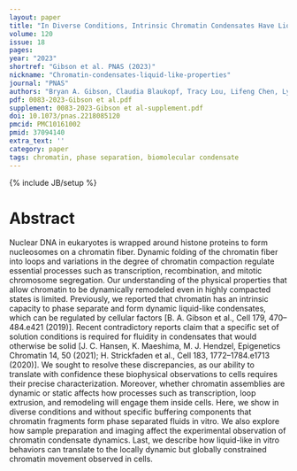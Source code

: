 ```yaml
---
layout: paper
title: "In Diverse Conditions, Intrinsic Chromatin Condensates Have Liquid-like Material Properties"
volume: 120
issue: 18
pages:
year: "2023"
shortref: "Gibson et al. PNAS (2023)"
nickname: "Chromatin-condensates-liquid-like-properties"
journal: "PNAS"
authors: "Bryan A. Gibson, Claudia Blaukopf, Tracy Lou, Lifeng Chen, Lynda K. Doolittle, Ilya J. Finkelstein, Geeta J. Narlikar, Daniel W. Gerlich, and Michael K. Rosen "
pdf: 0083-2023-Gibson et al.pdf
supplement: 0083-2023-Gibson et al-supplement.pdf
doi: 10.1073/pnas.2218085120
pmcid: PMC10161002
pmid: 37094140
extra_text: ''
category: paper
tags: chromatin, phase separation, biomolecular condensate
---
```

{% include JB/setup %}

# Abstract
Nuclear DNA in eukaryotes is wrapped around histone proteins to form nucleosomes on a chromatin fiber. Dynamic folding of the chromatin fiber into loops and variations in the degree of chromatin compaction regulate essential processes such as transcription, recombination, and mitotic chromosome segregation. Our understanding of the physical properties that allow chromatin to be dynamically remodeled even in highly compacted states is limited. Previously, we reported that chromatin has an intrinsic capacity to phase separate and form dynamic liquid-like condensates, which can be regulated by cellular factors [B. A. Gibson et al., Cell 179, 470–484.e421 (2019)]. Recent contradictory reports claim that a specific set of solution conditions is required for fluidity in condensates that would otherwise be solid [J. C. Hansen, K. Maeshima, M. J. Hendzel, Epigenetics Chromatin 14, 50 (2021); H. Strickfaden et al., Cell 183, 1772–1784.e1713 (2020)]. We sought to resolve these discrepancies, as our ability to translate with confidence these biophysical observations to cells requires their precise characterization. Moreover, whether chromatin assemblies are dynamic or static affects how processes such as transcription, loop extrusion, and remodeling will engage them inside cells. Here, we show in diverse conditions and without specific buffering components that chromatin fragments form phase separated fluids in vitro. We also explore how sample preparation and imaging affect the experimental observation of chromatin condensate dynamics. Last, we describe how liquid-like in vitro behaviors can translate to the locally dynamic but globally constrained chromatin movement observed in cells.